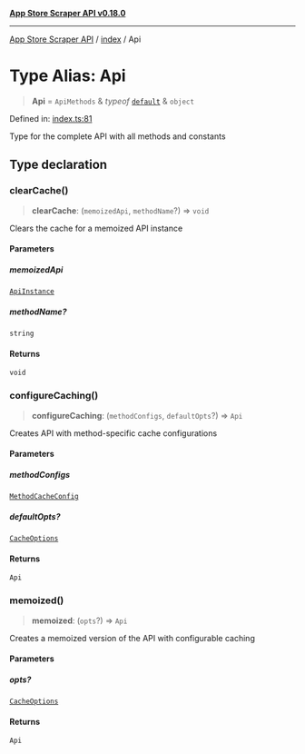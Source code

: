 [**App Store Scraper API v0.18.0**](../../README.md)

***

[App Store Scraper API](../../modules.md) / [index](../README.md) / Api

# Type Alias: Api

> **Api** = `ApiMethods` & *typeof* [`default`](../../lib/constants/variables/default.md) & `object`

Defined in: [index.ts:81](https://github.com/facundoolano/app-store-scraper/blob/7e1baf8350e9d5936df88e03bdbb2e2ecea26d48/index.ts#L81)

Type for the complete API with all methods and constants

## Type declaration

### clearCache()

> **clearCache**: (`memoizedApi`, `methodName`?) => `void`

Clears the cache for a memoized API instance

#### Parameters

##### memoizedApi

[`ApiInstance`](ApiInstance.md)

##### methodName?

`string`

#### Returns

`void`

### configureCaching()

> **configureCaching**: (`methodConfigs`, `defaultOpts`?) => `Api`

Creates API with method-specific cache configurations

#### Parameters

##### methodConfigs

[`MethodCacheConfig`](../interfaces/MethodCacheConfig.md)

##### defaultOpts?

[`CacheOptions`](../interfaces/CacheOptions.md)

#### Returns

`Api`

### memoized()

> **memoized**: (`opts`?) => `Api`

Creates a memoized version of the API with configurable caching

#### Parameters

##### opts?

[`CacheOptions`](../interfaces/CacheOptions.md)

#### Returns

`Api`
